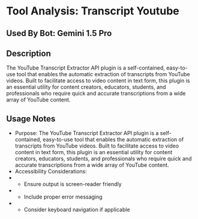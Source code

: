 # Tool Analysis: Transcript Youtube

## Used By Bot: Gemini 1.5 Pro

## Description
The YouTube Transcript Extractor API plugin is a self-contained, easy-to-use tool that enables the automatic extraction of transcripts from YouTube videos. Built to facilitate access to video content in text form, this plugin is an essential utility for content creators, educators, students, and professionals who require quick and accurate transcriptions from a wide array of YouTube content.


## Usage Notes
- Purpose: The YouTube Transcript Extractor API plugin is a self-contained, easy-to-use tool that enables the automatic extraction of transcripts from YouTube videos. Built to facilitate access to video content in text form, this plugin is an essential utility for content creators, educators, students, and professionals who require quick and accurate transcriptions from a wide array of YouTube content.
- Accessibility Considerations:
- - Ensure output is screen-reader friendly
- - Include proper error messaging
- - Consider keyboard navigation if applicable
